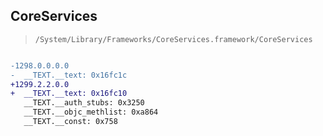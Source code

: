 ## CoreServices

> `/System/Library/Frameworks/CoreServices.framework/CoreServices`

```diff

-1298.0.0.0.0
-  __TEXT.__text: 0x16fc1c
+1299.2.2.0.0
+  __TEXT.__text: 0x16fc10
   __TEXT.__auth_stubs: 0x3250
   __TEXT.__objc_methlist: 0xa864
   __TEXT.__const: 0x758

```
